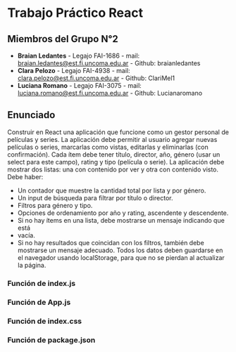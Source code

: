 # Trabajo Práctico React

## Miembros del Grupo N°2
- **Braian Ledantes** - Legajo FAI-1686 - mail: braian.ledantes@est.fi.uncoma.edu.ar - Github: braianledantes
- **Clara Pelozo** - Legajo FAI-4938 - mail: clara.pelozo@est.fi.uncoma.edu.ar - Github: ClariMel1
- **Luciana Romano** - Legajo FAI-3075 - mail: luciana.romano@est.fi.uncoma.edu.ar - Github: Lucianaromano

## Enunciado
Construir en React una aplicación que funcione como un gestor personal de películas y 
series. 
La aplicación debe permitir al usuario agregar nuevas películas o series, marcarlas como 
vistas, editarlas y eliminarlas (con confirmación). 
Cada ítem debe tener título, director, año, género (usar un select para este campo), rating y 
tipo (película o serie). 
La aplicación debe mostrar dos listas: una con contenido por ver y otra con contenido visto. 
Debe haber:
- Un contador que muestre la cantidad total por lista y por género. 
- Un input de búsqueda para filtrar por título o director. 
- Filtros para género y tipo. 
- Opciones de ordenamiento por año y rating, ascendente y descendente. 
- Si no hay ítems en una lista, debe mostrarse un mensaje indicando que está 
- vacía.  
- Si no hay resultados que coincidan con los filtros, también debe mostrarse un 
mensaje adecuado. 
Todos los datos deben guardarse en el navegador usando localStorage, para que no se 
pierdan al actualizar la página. 

### Función de index.js
### Función de App.js
### Función de index.css
### Función de package.json